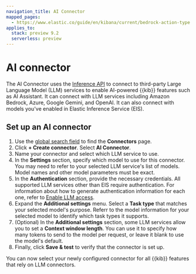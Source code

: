 ```yaml
---
navigation_title: AI Connector
mapped_pages:
  - https://www.elastic.co/guide/en/kibana/current/bedrock-action-type.html
applies_to:
  stack: preview 9.2
  serverless: preview
---
```


# AI connector

The AI Connector uses the [Inference API](docs-content://explore-analyze/elastic-inference/inference-api.md) to connect to third-party Large Language Model (LLM) services to enable AI-powered {{kib}} features such as AI Assistant. It can connect with LLM services including Amazon Bedrock, Azure, Google Gemini, and OpenAI. It can also connect with models you've enabled in Elastic Inference Service (EIS). 

## Set up an AI connector

1. Use the [global search field](docs-content://get-started/the-stack.md#kibana-navigation-search) to find the **Connectors** page. 
2. Click **+ Create connector**. Select **AI Connector**.
3. Name your connector and select which LLM service to use. 
4. In the **Settings** section, specify which model to use for this connector. You may need to refer to your selected LLM service's list of models. Model names and other model parameters must be exact.
5. In the **Authentication** section, provide the necessary credentials. All supported LLM services other than EIS require authentication. For information about how to generate authentication information for each one, refer to [Enable LLM access](docs-content://solutions/security/ai/set-up-connectors-for-large-language-models-llm.md).
6. Expand the **Additional settings** menu. Select a **Task type** that matches your selected model's purpose. Referr to the model information for your selected model to identify which task types it supports.  
7. (Optional) In the **Additional settings** section, some LLM services allow you to set a **Context window length**. You can use it to specify how many tokens to send to the model per request, or leave it blank to use the model's default.
8. Finally, click **Save & test** to verify that the connector is set up. 

You can now select your newly configured connector for all {{kib}} features that rely on LLM connectors. 